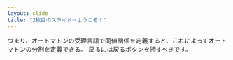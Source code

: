 ```yaml
---
layout: slide
title: "2枚目のスライドへようこそ！"
---
```

つまり、オートマトンの受理言語で同値関係を定義すると、これによってオートマトンの分割を定義できる。
戻るには戻るボタンを押すべきです。
